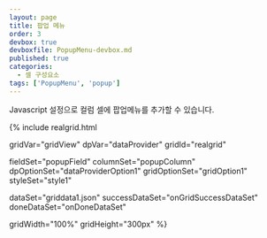 ```yaml
---
layout: page
title: 팝업 메뉴
order: 3
devbox: true
devboxfile: PopupMenu-devbox.md
published: true
categories:
  - 셀 구성요소
tags: ['PopupMenu', 'popup']
---
```


Javascript 설정으로 컬럼 셀에 팝업메뉴를 추가할 수 있습니다.

<script>
  var onGridSuccessDataSet = function(data, textStatus, jqXHR) {
    dataProvider.setRows(data);
  }

  var onDoneDataSet = function() {
    var menu = [{
          label: "menu1 입니다.",
          enabled: true,
          children: [{
              label: "submenu1 입니다."
          }, {
              label: "submenu2 입니다."
          }]
      }, {
          label: "menu2 입니다",
          enabled: false
      }, {
          label: "-"
      }, {
          label: "menu3 입니다",
          type: "check",
          checked: true,
          tag: "check_menu"
      }, {
          label: "group menu",
          children: [{
              label: "group1 - 첫번째",
              type: "radio",
              group: "group1",
              checked: true
          }, {
              label: "group1 - 두번째",
              type: "radio",
              group: "group1"
          }, {
              label: "group1 - 세번째",
              type: "radio",
              group: "group1"
          }]
      }];
      gridView.addPopupMenu("menu1", menu);

      
      var menu = [{
       label: "menu1 입니다.",
       enabled: true,
       children: [{
        label: "submenu1 입니다.",
        callback:function(grid, index){console.log(index)}
       }, {
        label: "submenu2 입니다."
       }]
       }, {
        label: "menu2 입니다",
        enabled: false
      }];
      gridView.addPopupMenu("menu2", menu);

      gridView.setColumnProperty("OrderID","header",{popupMenu:"menu2"});

      gridView.onMenuItemClicked = function (grid, data, index) {
          alert(data.label);
      };
  }
</script>

{% include realgrid.html

  gridVar="gridView"
  dpVar="dataProvider"
  gridId="realgrid"

  fieldSet="popupField"
  columnSet="popupColumn"
  dpOptionSet="dataProviderOption1"
  gridOptionSet="gridOption1"
  styleSet="style1"

  dataSet="griddata1.json"
  successDataSet="onGridSuccessDataSet"
  doneDataSet="onDoneDataSet"

  gridWidth="100%"
  gridHeight="300px" %}


<!-- 비교하고 지우세요.
<script>
	var onDoneDataSet = function() {
		var menu = [{
	        label: "menu1 입니다.",
	        enabled: true,
	        children: [{
	            label: "submenu1 입니다."
	        }, {
	            label: "submenu2 입니다."
	        }]
	    }, {
	        label: "menu2 입니다",
	        enabled: false
	    }, {
	        label: "-"
	    }, {
	        label: "menu3 입니다",
	        type: "check",
	        checked: true,
	        tag: "check_menu"
	    }, {
	        label: "group menu",
	        children: [{
	            label: "group1 - 첫번째",
	            type: "radio",
	            group: "group1",
	            checked: true
	        }, {
	            label: "group1 - 두번째",
	            type: "radio",
	            group: "group1"
	        }, {
	            label: "group1 - 세번째",
	            type: "radio",
	            group: "group1"
	        }]
	    }];
	    gridView.addPopupMenu("menu1", menu);

	    gridView.onMenuItemClicked = function (grid, data, index) {
	        alert(data.label);
	    };
	}
</script>

{ % include realgrid.html
  gridVar="gridView"
  dpVar="dataProvider"
  fieldSet="popupField"
  columnSet="popupColumn"
  dpOptionSet="dataProviderOption1"
  gridOptionSet="gridOption1"
  doneDataSet="onDoneDataSet"
  styleSet="style1"
  dataSet="griddata1"
  gridId="realgrid"
  gridWidth="100%"
  gridHeight="300px" % } -->
